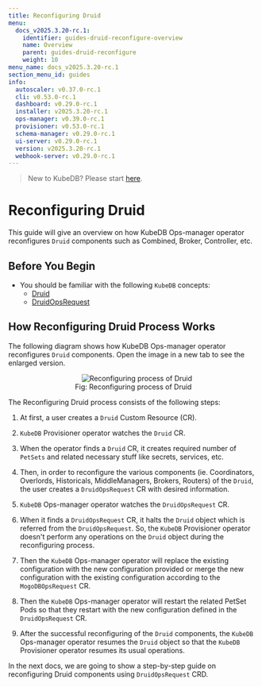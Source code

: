 ```yaml
---
title: Reconfiguring Druid
menu:
  docs_v2025.3.20-rc.1:
    identifier: guides-druid-reconfigure-overview
    name: Overview
    parent: guides-druid-reconfigure
    weight: 10
menu_name: docs_v2025.3.20-rc.1
section_menu_id: guides
info:
  autoscaler: v0.37.0-rc.1
  cli: v0.53.0-rc.1
  dashboard: v0.29.0-rc.1
  installer: v2025.3.20-rc.1
  ops-manager: v0.39.0-rc.1
  provisioner: v0.53.0-rc.1
  schema-manager: v0.29.0-rc.1
  ui-server: v0.29.0-rc.1
  version: v2025.3.20-rc.1
  webhook-server: v0.29.0-rc.1
---
```


> New to KubeDB? Please start [here](/docs/v2025.3.20-rc.1/README).

# Reconfiguring Druid

This guide will give an overview on how KubeDB Ops-manager operator reconfigures `Druid` components such as Combined, Broker, Controller, etc.

## Before You Begin

- You should be familiar with the following `KubeDB` concepts:
    - [Druid](/docs/v2025.3.20-rc.1/guides/kafka/concepts/kafka)
    - [DruidOpsRequest](/docs/v2025.3.20-rc.1/guides/kafka/concepts/kafkaopsrequest)

## How Reconfiguring Druid Process Works

The following diagram shows how KubeDB Ops-manager operator reconfigures `Druid` components. Open the image in a new tab to see the enlarged version.

<figure align="center">
  <img alt="Reconfiguring process of Druid" src="/docs/v2025.3.20-rc.1/guides/druid/reconfigure/images/reconfigure.svg">
<figcaption align="center">Fig: Reconfiguring process of Druid</figcaption>
</figure>

The Reconfiguring Druid process consists of the following steps:

1. At first, a user creates a `Druid` Custom Resource (CR).

2. `KubeDB` Provisioner  operator watches the `Druid` CR.

3. When the operator finds a `Druid` CR, it creates required number of `PetSets` and related necessary stuff like secrets, services, etc.

4. Then, in order to reconfigure the various components (ie. Coordinators, Overlords, Historicals, MiddleManagers, Brokers, Routers) of the `Druid`, the user creates a `DruidOpsRequest` CR with desired information.

5. `KubeDB` Ops-manager operator watches the `DruidOpsRequest` CR.

6. When it finds a `DruidOpsRequest` CR, it halts the `Druid` object which is referred from the `DruidOpsRequest`. So, the `KubeDB` Provisioner  operator doesn't perform any operations on the `Druid` object during the reconfiguring process.

7. Then the `KubeDB` Ops-manager operator will replace the existing configuration with the new configuration provided or merge the new configuration with the existing configuration according to the `MogoDBOpsRequest` CR.

8. Then the `KubeDB` Ops-manager operator will restart the related PetSet Pods so that they restart with the new configuration defined in the `DruidOpsRequest` CR.

9. After the successful reconfiguring of the `Druid` components, the `KubeDB` Ops-manager operator resumes the `Druid` object so that the `KubeDB` Provisioner  operator resumes its usual operations.

In the next docs, we are going to show a step-by-step guide on reconfiguring Druid components using `DruidOpsRequest` CRD.